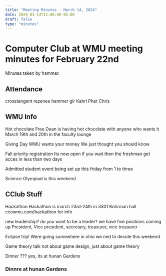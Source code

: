 ```yaml
---
title: "Meeting Minutes - March 14, 2024"
date: 2024-03-14T12:00:00-05:00
draft: false
type: "minutes"
---
```


# Computer Club at WMU meeting minutes for February 22nd
Minutes taken by hammer. 

## Attendance
crosstangent
rezenee
hammer
gir
Kahrl
Phet
Chris 


## WMU Info
Hot chocolate
    Free
    Dean is having hot chocolate with anyone who wants it
    March 19th and 20th in the faculty lounge

Giving Day
    WMU wants your money
    We just thought you should know

Fall priority registration
    Its now open
    if you wait then the freshman get acces in less than two days 

Admitted student event
    being set up this friday from 1 to three

Science Olympiad
    is this weekend
    
## CClub Stuff
Hackathon
    Hackathon is march 23rd-24th in 3301 Kohrman hall
    ccowmu.com/hackathon for info 

new leadership?
    do you want to be a leader? we have five positions coming up
    President, Vice president, secretary, treasurer, vice treasurer

Eclipse trip!
    Were going somewhere in ohio
    we ned to decide this weekend 


Game theory talk
    not about game design, just about game theory

Dinner ???
    yes, its at hunan Gardens

### Dinnre at hunan Gardens


